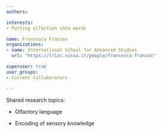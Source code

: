 ```yaml
---
authors:

interests:
- Putting olfaction into words

name: Francesca Franzon
organizations:
- name: International School for Advanced Studies
  url: "https://lrlac.sissa.it/people/francesca-franzon"

superuser: true
user_groups:
- Current Collaborators

---
```


Shared research topics:

- Olfactory language

- Encoding of sensory knowledge
